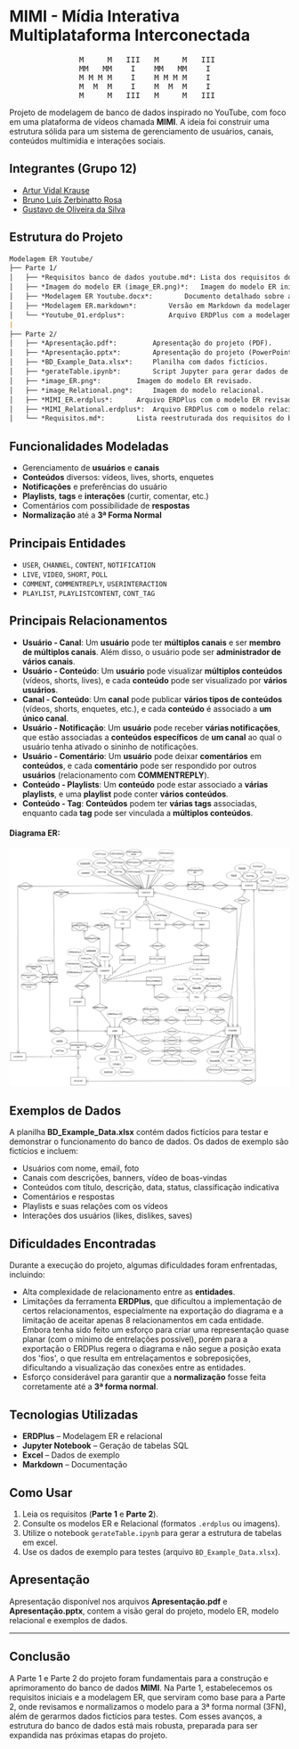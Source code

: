 # MIMI - Mídia Interativa Multiplataforma Interconectada


<div align="center">
<pre>
M     M   III   M     M   III 
MM   MM    I    MM   MM    I  
M M M M    I    M M M M    I  
M  M  M    I    M  M  M    I  
M     M   III   M     M   III 
</pre>
</div>

Projeto de modelagem de banco de dados inspirado no YouTube, com foco em uma plataforma de vídeos chamada **MIMI**. A ideia foi construir uma estrutura sólida para um sistema de gerenciamento de usuários, canais, conteúdos multimídia e interações sociais.


## Integrantes (Grupo 12)

- [Artur Vidal Krause](https://github.com/arturvidalkrause)  
- [Bruno Luís Zerbinatto Rosa](https://github.com/Brunikito) 
- [Gustavo de Oliveira da Silva](https://github.com/GuOliv2306) 


## Estrutura do Projeto

```markdown
Modelagem ER Youtube/  
├── Parte 1/  
│   ├── *Requisitos banco de dados youtube.md*: Lista dos requisitos do banco de dados.  
│   ├── *Imagem do modelo ER (image_ER.png)*: 	Imagem do modelo ER inicial.  
│   ├── *Modelagem ER Youtube.docx*:		Documento detalhado sobre a modelagem ER.  
│   ├── *Modelagem ER.markdown*: 		Versão em Markdown da modelagem ER.  
│   └── *Youtube_01.erdplus*:			Arquivo ERDPlus com a modelagem do banco de dados.  
|
├── Parte 2/  
│   ├── *Apresentação.pdf*: 		Apresentação do projeto (PDF).  
│   ├── *Apresentação.pptx*: 		Apresentação do projeto (PowerPoint).  
│   ├── *BD_Example_Data.xlsx*: 	Planilha com dados fictícios.  
│   ├── *gerateTable.ipynb*: 		Script Jupyter para gerar dados de exemplo.  
│   ├── *image_ER.png*: 		Imagem do modelo ER revisado.  
│   ├── *image_Relational.png*: 	Imagem do modelo relacional.  
│   ├── *MIMI_ER.erdplus*: 		Arquivo ERDPlus com o modelo ER revisado.  
│   ├── *MIMI_Relational.erdplus*: 	Arquivo ERDPlus com o modelo relacional.  
│   └── *Requisitos.md*: 		Lista reestruturada dos requisitos do banco de dados.
```


## Funcionalidades Modeladas

- Gerenciamento de **usuários** e **canais**
- **Conteúdos** diversos: vídeos, lives, shorts, enquetes
- **Notificações** e preferências do usuário
- **Playlists**, **tags** e **interações** (curtir, comentar, etc.)
- Comentários com possibilidade de **respostas**
- **Normalização** até a **3ª Forma Normal**


## Principais Entidades

- `USER`, `CHANNEL`, `CONTENT`, `NOTIFICATION`
- `LIVE`, `VIDEO`, `SHORT`, `POLL`
- `COMMENT`, `COMMENTREPLY`, `USERINTERACTION`
- `PLAYLIST`, `PLAYLISTCONTENT`, `CONT_TAG`


## Principais Relacionamentos

- **Usuário - Canal**: Um **usuário** pode ter **múltiplos canais** e ser **membro de múltiplos canais**. Além disso, o usuário pode ser **administrador de vários canais**.
- **Usuário - Conteúdo**: Um **usuário** pode visualizar **múltiplos conteúdos** (vídeos, shorts, lives), e cada **conteúdo** pode ser visualizado por **vários usuários**.
- **Canal - Conteúdo**: Um **canal** pode publicar **vários tipos de conteúdos** (vídeos, shorts, enquetes, etc.), e cada **conteúdo** é associado a **um único canal**.
- **Usuário - Notificação**: Um **usuário** pode receber **várias notificações**, que estão associadas a **conteúdos específicos** de **um canal** ao qual o usuário tenha ativado o sininho de notificações.
- **Usuário - Comentário**: Um **usuário** pode deixar **comentários** em **conteúdos**, e cada **comentário** pode ser respondido por outros **usuários** (relacionamento com **COMMENTREPLY**).
- **Conteúdo - Playlists**: Um **conteúdo** pode estar associado a **várias playlists**, e uma **playlist** pode conter **vários conteúdos**.
- **Conteúdo - Tag**: **Conteúdos** podem ter **várias tags** associadas, enquanto cada **tag** pode ser vinculada a **múltiplos conteúdos**.


#### **Diagrama ER**:
![Modelo ER](./parte%202/image_ER.png)


## Exemplos de Dados

A planilha **BD_Example_Data.xlsx** contém dados fictícios para testar e demonstrar o funcionamento do banco de dados. Os dados de exemplo são fictícios e incluem:

- Usuários com nome, email, foto
- Canais com descrições, banners, vídeo de boas-vindas
- Conteúdos com título, descrição, data, status, classificação indicativa
- Comentários e respostas
- Playlists e suas relações com os vídeos
- Interações dos usuários (likes, dislikes, saves)


## Dificuldades Encontradas

Durante a execução do projeto, algumas dificuldades foram enfrentadas, incluindo:

- Alta complexidade de relacionamento entre as **entidades**.
- Limitações da ferramenta **ERDPlus**, que dificultou a implementação de certos relacionamentos, especialmente na exportação do diagrama e a limitação de aceitar apenas 8 relacionamentos em cada entidade. Embora tenha sido feito um esforço para criar uma representação quase planar (com o mínimo de entrelações possível), porém para a exportação o ERDPlus regera o diagrama e não segue a posição exata dos 'fios', o que resulta em entrelaçamentos e sobreposições, dificultando a  visualização das conexões entre as entidades.
- Esforço considerável para garantir que a **normalização** fosse feita corretamente até a **3ª forma normal**.


## Tecnologias Utilizadas

- **ERDPlus** – Modelagem ER e relacional
- **Jupyter Notebook** – Geração de tabelas SQL
- **Excel** – Dados de exemplo
- **Markdown** – Documentação


## Como Usar

1. Leia os requisitos (**Parte 1** e **Parte 2**).
2. Consulte os modelos ER e Relacional (formatos `.erdplus` ou imagens).
3. Utilize o notebook `gerateTable.ipynb` para gerar a estrutura de tabelas em excel.
4. Use os dados de exemplo para testes (arquivo `BD_Example_Data.xlsx`).


## Apresentação

Apresentação disponível nos arquivos **Apresentação.pdf** e **Apresentação.pptx**, contem a visão geral do projeto, modelo ER, modelo relacional e exemplos de dados.


---

## Conclusão

A Parte 1 e Parte 2 do projeto foram fundamentais para a construção e aprimoramento do banco de dados **MIMI**. Na Parte 1, estabelecemos os requisitos iniciais e a modelagem ER, que serviram como base para a Parte 2, onde revisamos e normalizamos o modelo para a 3ª forma normal (3FN), além de gerarmos dados fictícios para testes. Com esses avanços, a estrutura do banco de dados está mais robusta, preparada para ser expandida nas próximas etapas do projeto.
